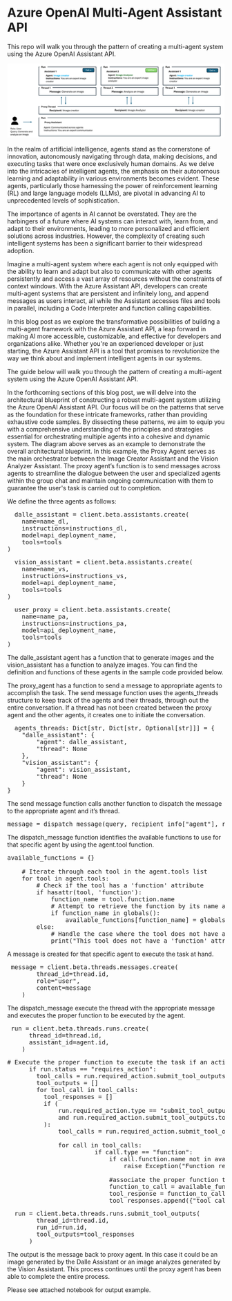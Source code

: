 # Azure OpenAI Multi-Agent Assistant API
This repo will walk you through the pattern of creating a multi-agent system using the Azure OpenAI Assistant API. 

![Screenshot](AOAI_ASSIST.png)

In the realm of artificial intelligence, agents stand as the cornerstone of innovation, autonomously navigating through data, making decisions, and executing tasks that were once exclusively human domains. As we delve into the intricacies of intelligent agents, the emphasis on their autonomous learning and adaptability in various environments becomes evident. These agents, particularly those harnessing the power of reinforcement learning (RL) and large language models (LLMs), are pivotal in advancing AI to unprecedented levels of sophistication.

The importance of agents in AI cannot be overstated. They are the harbingers of a future where AI systems can interact with, learn from, and adapt to their environments, leading to more personalized and efficient solutions across industries. However, the complexity of creating such intelligent systems has been a significant barrier to their widespread adoption.

Imagine a multi-agent system where each agent is not only equipped with the ability to learn and adapt but also to communicate with other agents persistently and access a vast array of resources without the constraints of context windows. With the Azure Assistant API, developers can create multi-agent systems that are persistent and infinitely long, and append messages as users interact, all while the Assistant accesses files and tools in parallel, including a Code Interpreter and function calling capabilities.

In this blog post as we explore the transformative possibilities of building a multi-agent framework with the Azure Assistant API, a leap forward in making AI more accessible, customizable, and effective for developers and organizations alike. Whether you're an experienced developer or just starting, the Azure Assistant API is a tool that promises to revolutionize the way we think about and implement intelligent agents in our systems. 

The guide below will walk you through the pattern of creating a multi-agent system using the Azure OpenAI Assistant API. 

In the forthcoming sections of this blog post, we will delve into the architectural blueprint of constructing a robust multi-agent system utilizing the Azure OpenAI Assistant API. Our focus will be on the patterns that serve as the foundation for these intricate frameworks, rather than providing exhaustive code samples. By dissecting these patterns, we aim to equip you with a comprehensive understanding of the principles and strategies essential for orchestrating multiple agents into a cohesive and dynamic system.
The diagram above serves as an example to demonstrate the overall architectural blueprint. In this example, the Proxy Agent serves as the main orchestrator between the Image Creator Assistant and the Vision Analyzer Assistant. The proxy agent’s function is to send messages across agents to streamline the dialogue between the user and specialized agents within the group chat and maintain ongoing communication with them to guarantee the user's task is carried out to completion.

We define the three agents as follows:

<pre lang=lisp>
  dalle_assistant = client.beta.assistants.create(
    name=name_dl,
    instructions=instructions_dl,
    model=api_deployment_name,
    tools=tools
)
</pre>
<pre lang=lisp>
  vision_assistant = client.beta.assistants.create(
    name=name_vs,
    instructions=instructions_vs,
    model=api_deployment_name,
    tools=tools
)
</pre>
<pre lang=lisp>
  user_proxy = client.beta.assistants.create(
    name=name_pa,
    instructions=instructions_pa,
    model=api_deployment_name,
    tools=tools
)
</pre>

The dalle_assistant agent has a function that to generate images and the vision_assistant has a function to analyze images. You can find the definition and functions of these agents in the sample code provided below.

The proxy_agent has a function to send a message to appropriate agents to accomplish the task. The send message function uses the agents_threads structure to keep track of the agents and their threads, through out the entire conversation. If a thread has not been created between the proxy agent and the other agents, it creates one to initiate the conversation.

<pre lang=lisp>
  agents_threads: Dict[str, Dict[str, Optional[str]]] = {  
    "dalle_assistant": {  
        "agent": dalle_assistant, 
        "thread": None
    },
    "vision_assistant": {  
        "agent": vision_assistant, 
        "thread": None
    } 
}  
</pre>

The send message function calls another function to dispatch the message to the appropriate agent and it’s thread.

<pre lang=lisp>
message = dispatch_message(query, recipient_info["agent"], recipient_info["thread"]) 
</pre>

The dispatch_message function identifies the available functions to use for that specific agent by using the agent.tool function.

<pre lang=lisp>
available_functions = {}  
      
    # Iterate through each tool in the agent.tools list  
    for tool in agent.tools:  
        # Check if the tool has a 'function' attribute  
        if hasattr(tool, 'function'):  
            function_name = tool.function.name  
            # Attempt to retrieve the function by its name and add it to the available_functions dictionary  
            if function_name in globals():  
                available_functions[function_name] = globals()[function_name]  
        else:  
            # Handle the case where the tool does not have a 'function' attribute  
            print("This tool does not have a 'function' attribute.")  
</pre>

A message is created for that specific agent to execute the task at hand. 

<pre lang=lisp>
 message = client.beta.threads.messages.create(
        thread_id=thread.id,
        role="user",
        content=message
    ) 
</pre>

The dispatch_message execute the thread with the appropriate message and executes the proper function to be executed by the agent.

<pre lang=lisp>
 run = client.beta.threads.runs.create(
      thread_id=thread.id,
      assistant_id=agent.id,
    )
</pre>

<pre lang=lisp>
# Execute the proper function to execute the task if an action is required
      if run.status == "requires_action":
        tool_calls = run.required_action.submit_tool_outputs.tool_calls
        tool_outputs = []
        for tool_call in tool_calls:
          tool_responses = []
          if (
              run.required_action.type == "submit_tool_outputs"
              and run.required_action.submit_tool_outputs.tool_calls is not None
          ):
              tool_calls = run.required_action.submit_tool_outputs.tool_calls

              for call in tool_calls:
                        if call.type == "function":
                            if call.function.name not in available_functions:
                                raise Exception("Function requested by the model does not exist")
                            
                            #associate the proper function to the agent to call
                            function_to_call = available_functions[call.function.name]
                            tool_response = function_to_call(**json.loads(call.function.arguments))
                            tool_responses.append({"tool_call_id": call.id, "output": tool_response})
</pre>

<pre lang=lisp>
  run = client.beta.threads.runs.submit_tool_outputs(
        thread_id=thread.id,
        run_id=run.id,
        tool_outputs=tool_responses
      )
</pre>

The output is the message back to proxy agent. In this case it could be an image generated by the Dalle Assistant or an image analyzes generated by the Vision Assistant.
This process continues until the proxy agent has been able to complete the entire process. 

Please see attached notebook for output example.
